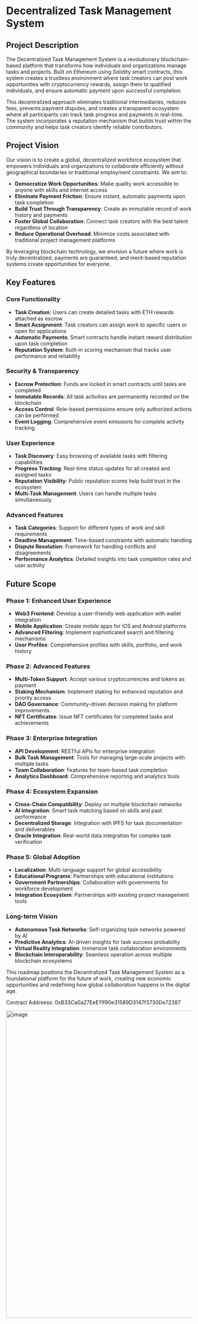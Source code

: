 # Decentralized Task Management System

## Project Description

The Decentralized Task Management System is a revolutionary blockchain-based platform that transforms how individuals and organizations manage tasks and projects. Built on Ethereum using Solidity smart contracts, this system creates a trustless environment where task creators can post work opportunities with cryptocurrency rewards, assign them to qualified individuals, and ensure automatic payment upon successful completion.

This decentralized approach eliminates traditional intermediaries, reduces fees, prevents payment disputes, and creates a transparent ecosystem where all participants can track task progress and payments in real-time. The system incorporates a reputation mechanism that builds trust within the community and helps task creators identify reliable contributors.

## Project Vision

Our vision is to create a global, decentralized workforce ecosystem that empowers individuals and organizations to collaborate efficiently without geographical boundaries or traditional employment constraints. We aim to:

- **Democratize Work Opportunities**: Make quality work accessible to anyone with skills and internet access
- **Eliminate Payment Friction**: Ensure instant, automatic payments upon task completion
- **Build Trust Through Transparency**: Create an immutable record of work history and payments
- **Foster Global Collaboration**: Connect task creators with the best talent regardless of location
- **Reduce Operational Overhead**: Minimize costs associated with traditional project management platforms

By leveraging blockchain technology, we envision a future where work is truly decentralized, payments are guaranteed, and merit-based reputation systems create opportunities for everyone.

## Key Features

### Core Functionality
- **Task Creation**: Users can create detailed tasks with ETH rewards attached as escrow
- **Smart Assignment**: Task creators can assign work to specific users or open for applications
- **Automatic Payments**: Smart contracts handle instant reward distribution upon task completion
- **Reputation System**: Built-in scoring mechanism that tracks user performance and reliability

### Security & Transparency
- **Escrow Protection**: Funds are locked in smart contracts until tasks are completed
- **Immutable Records**: All task activities are permanently recorded on the blockchain
- **Access Control**: Role-based permissions ensure only authorized actions can be performed
- **Event Logging**: Comprehensive event emissions for complete activity tracking

### User Experience
- **Task Discovery**: Easy browsing of available tasks with filtering capabilities
- **Progress Tracking**: Real-time status updates for all created and assigned tasks
- **Reputation Visibility**: Public reputation scores help build trust in the ecosystem
- **Multi-Task Management**: Users can handle multiple tasks simultaneously

### Advanced Features
- **Task Categories**: Support for different types of work and skill requirements
- **Deadline Management**: Time-based constraints with automatic handling
- **Dispute Resolution**: Framework for handling conflicts and disagreements
- **Performance Analytics**: Detailed insights into task completion rates and user activity

## Future Scope

### Phase 1: Enhanced User Experience
- **Web3 Frontend**: Develop a user-friendly web application with wallet integration
- **Mobile Application**: Create mobile apps for iOS and Android platforms
- **Advanced Filtering**: Implement sophisticated search and filtering mechanisms
- **User Profiles**: Comprehensive profiles with skills, portfolio, and work history

### Phase 2: Advanced Features
- **Multi-Token Support**: Accept various cryptocurrencies and tokens as payment
- **Staking Mechanism**: Implement staking for enhanced reputation and priority access
- **DAO Governance**: Community-driven decision making for platform improvements
- **NFT Certificates**: Issue NFT certificates for completed tasks and achievements

### Phase 3: Enterprise Integration
- **API Development**: RESTful APIs for enterprise integration
- **Bulk Task Management**: Tools for managing large-scale projects with multiple tasks
- **Team Collaboration**: Features for team-based task completion
- **Analytics Dashboard**: Comprehensive reporting and analytics tools

### Phase 4: Ecosystem Expansion
- **Cross-Chain Compatibility**: Deploy on multiple blockchain networks
- **AI Integration**: Smart task matching based on skills and past performance
- **Decentralized Storage**: Integration with IPFS for task documentation and deliverables
- **Oracle Integration**: Real-world data integration for complex task verification

### Phase 5: Global Adoption
- **Localization**: Multi-language support for global accessibility
- **Educational Programs**: Partnerships with educational institutions
- **Government Partnerships**: Collaboration with governments for workforce development
- **Integration Ecosystem**: Partnerships with existing project management tools

### Long-term Vision
- **Autonomous Task Networks**: Self-organizing task networks powered by AI
- **Predictive Analytics**: AI-driven insights for task success probability
- **Virtual Reality Integration**: Immersive task collaboration environments
- **Blockchain Interoperability**: Seamless operation across multiple blockchain ecosystems

This roadmap positions the Decentralized Task Management System as a foundational platform for the future of work, creating new economic opportunities and redefining how global collaboration happens in the digital age.

Contract Addreess: 0xB33Ca0a27EeE11f90e31589D3147f3730De72387

<img width="1783" height="834" alt="image" src="https://github.com/user-attachments/assets/e1ab9108-4d60-4505-9a6d-45d69aca339f" />

